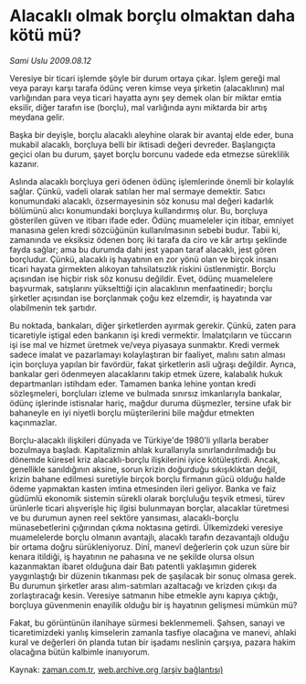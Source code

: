 # Alacaklı olmak borçlu olmaktan daha kötü mü?

*Sami Uslu 2009.08.12*

<tr><td class="metin" colspan="2" style="padding-top: 20px; padding-left: 5px; padding-right: 10px;">Veresiye bir ticari işlemde şöyle bir durum ortaya çıkar. İşlem gereği mal veya parayı karşı tarafa ödünç veren kimse veya şirketin (alacaklının) mal varlığından para veya ticari hayatta aynı şey demek olan bir miktar emtia eksilir, diğer tarafın ise (borçlu), mal varlığında aynı miktarda bir artış meydana gelir.</td></tr><tr><td class="metin" colspan="2" style="padding-top: 20px; padding-left: 5px; padding-right: 10px;"><p> Başka bir deyişle, borçlu alacaklı aleyhine olarak bir avantaj elde eder, buna mukabil alacaklı, borçluya belli bir iktisadi değeri devreder. Başlangıçta geçici olan bu durum, şayet borçlu borcunu vadede eda etmezse süreklilik kazanır.
<p> Aslında alacaklı borçluya geri ödenen ödünç işlemlerinde önemli bir kolaylık sağlar. Çünkü, vadeli olarak satılan her mal sermaye demektir. Satıcı konumundaki alacaklı, özsermayesinin söz konusu mal değeri kadarlık bölümünü alıcı konumundaki borçluya kullandırmış olur. Bu, borçluya gösterilen güven ve itibarı ifade eder. Ödünç muameleler için itibar, emniyet manasına gelen kredi sözcüğünün kullanılmasının sebebi budur. Tabii ki, zamanında ve eksiksiz ödenen borç iki tarafa da ciro ve kâr artışı şeklinde fayda sağlar; ama bu durumda dahi jest yapan taraf alacaklı, jest gören borçludur. Çünkü, alacaklı iş hayatının en zor yönü olan ve birçok insanı ticari hayata girmekten alıkoyan tahsilatsızlık riskini üstlenmiştir. Borçlu açısından ise hiçbir risk söz konusu değildir. Evet, ödünç muamelelere başvurmak, satışlarını yükselttiği için alacaklının menfaatinedir; borçlu şirketler açısından ise borçlanmak çoğu kez elzemdir, iş hayatında var olabilmenin tek şartıdır.
<p> Bu noktada, bankaları, diğer şirketlerden ayırmak gerekir. Çünkü, zaten para ticaretiyle iştigal eden bankanın işi kredi vermektir. İmalatçıların ve tüccarın işi ise mal ve hizmet üretmek ve/veya piyasaya sunmaktır. Kredi vermek sadece imalat ve pazarlamayı kolaylaştıran bir faaliyet, malını satın alması için borçluya yapılan bir favördür, fakat şirketlerin asli uğraşı değildir. Ayrıca, bankalar geri ödenmeyen alacaklarını takip etmek üzere, kalabalık hukuk departmanları istihdam eder. Tamamen banka lehine yontan kredi sözleşmeleri, borçluları izleme ve bulmada sınırsız imkanlarıyla bankalar, ödünç işlerinde istisnalar hariç, mağdur duruma düşmezler, tersine ufak bir bahaneyle en iyi niyetli borçlu müşterilerini bile mağdur etmekten kaçınmazlar.
<p> Borçlu-alacaklı ilişkileri dünyada ve Türkiye'de 1980'li yıllarla beraber bozulmaya başladı. Kapitalizmin ahlak kurallarıyla sınırlandırılmadığı bu dönemde küresel kriz alacaklı-borçlu ilişkilerini iyice kötüleştirdi. Ancak, genellikle sanıldığının aksine, sorun krizin doğurduğu sıkışıklıktan değil, krizin bahane edilmesi suretiyle birçok borçlu firmanın gücü olduğu halde ödeme yapmaktan kasten imtina etmesinden ileri geliyor. Banka ve faiz güdümlü ekonomik sistemin sürekli olarak borçluluğu teşvik etmesi, türev ürünlerle ticari alışverişle hiç ilgisi bulunmayan borçlar, alacaklar türetmesi ve bu durumun aynen reel sektöre yansıması, alacaklı-borçlu münasebetlerini çığırından çıkma noktasına getirdi. Ülkemizdeki veresiye muamelelerde borçlu olmanın avantajlı, alacaklı tarafın dezavantajlı olduğu bir ortama doğru sürükleniyoruz. Dinî, manevî değerlerin çok uzun süre bir kenara itildiği, iş hayatının ne pahasına ve ne şekilde olursa olsun kazanmaktan ibaret olduğuna dair Batı patentli yaklaşımın giderek yaygınlaştığı bir düzenin tıkanması pek de şaşılacak bir sonuç olmasa gerek. Bu durumun şirketler arası alım-satımları azaltacağı ve krizden çıkışı da zorlaştıracağı kesin. Veresiye satmanın hibe etmekle aynı kapıya çıktığı, borçluya güvenmenin enayilik olduğu bir iş hayatının gelişmesi mümkün mü?
<p> Fakat, bu görüntünün ilanihaye sürmesi beklenmemeli. Şahsen, sanayi ve ticaretimizdeki yanlış kimselerin zamanla tasfiye olacağına ve manevi, ahlaki kural ve değerleri ön planda tutan bir işadamı neslinin çarşıya, pazara hakim olacağına bütün kalbimle inanıyorum.<br/></p></p></p></p></p></td></tr>

Kaynak: [zaman.com.tr](http://zaman.com.tr/yazar.do?yazino=879547), [web.archive.org (arşiv bağlantısı)](http://web.archive.org/web/20090831031952/http://www.zaman.com.tr:80/yazar.do?yazino=879547)
